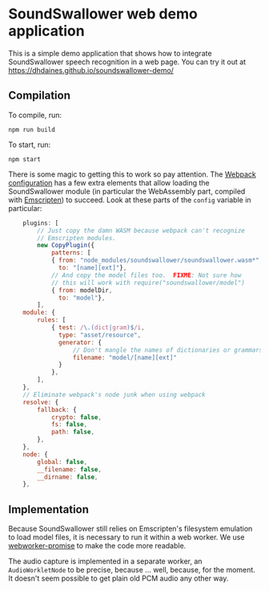 # SoundSwallower web demo application

This is a simple demo application that shows how to integrate
SoundSwallower speech recognition in a web page.  You can try it out
at https://dhdaines.github.io/soundswallower-demo/

## Compilation

To compile, run:

```
npm run build
```

To start, run:

```
npm start
```

There is some magic to getting this to work so pay attention.  The
[Webpack configuration](webpack.config.js) has a few extra elements
that allow loading the SoundSwallower module (in particular the
WebAssembly part, compiled with
[Emscripten](http://www.emscripten.org)) to succeed.  Look at these
parts of the `config` variable in particular:

```js
    plugins: [
        // Just copy the damn WASM because webpack can't recognize
        // Emscripten modules.
        new CopyPlugin({
            patterns: [
            { from: "node_modules/soundswallower/soundswallower.wasm*",
              to: "[name][ext]"},
            // And copy the model files too.  FIXME: Not sure how
            // this will work with require("soundswallower/model")
            { from: modelDir,
              to: "model"},
        ],
    module: {
        rules: [
            { test: /\.(dict|gram)$/i,
              type: "asset/resource",
              generator: {
                  // Don't mangle the names of dictionaries or grammars
                  filename: "model/[name][ext]"
              }
            },
        ],
    },
    // Eliminate webpack's node junk when using webpack
    resolve: {
        fallback: {
            crypto: false,
            fs: false,
            path: false,
        },
    },
    node: {
        global: false,
        __filename: false,
        __dirname: false,
    },
```

## Implementation

Because SoundSwallower still relies on Emscripten's filesystem
emulation to load model files, it is necessary to run it within a web
worker.  We use
[webworker-promise](https://github.com/kwolfy/webworker-promise) to
make the code more readable.

The audio capture is implemented in a separate worker, an
`AudioWorkletNode` to be precise, because ... well, because, for the
moment.  It doesn't seem possible to get plain old PCM audio any other way.
